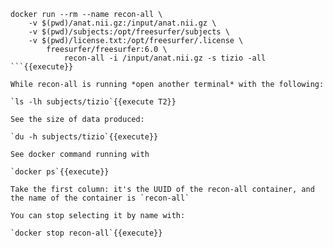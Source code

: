 ```
docker run --rm --name recon-all \
    -v $(pwd)/anat.nii.gz:/input/anat.nii.gz \
    -v $(pwd)/subjects:/opt/freesurfer/subjects \
    -v $(pwd)/license.txt:/opt/freesurfer/.license \
        freesurfer/freesurfer:6.0 \
            recon-all -i /input/anat.nii.gz -s tizio -all
```{{execute}}

While recon-all is running *open another terminal* with the following:

`ls -lh subjects/tizio`{{execute T2}}

See the size of data produced:

`du -h subjects/tizio`{{execute}}

See docker command running with

`docker ps`{{execute}}

Take the first column: it's the UUID of the recon-all container, and the name of the container is `recon-all`

You can stop selecting it by name with:

`docker stop recon-all`{{execute}}

